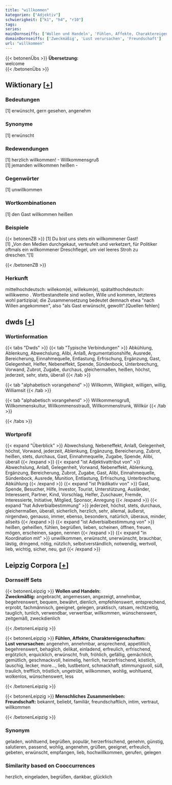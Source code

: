 ```yaml
---
title: "willkommen"
kategorien: ["Adjektiv"]
schwierigkeit: ["k1", "h4", "r10"]
tags:
series:
mainDornseiffs: ['Wollen und Handeln', 'Fühlen, Affekte, Charaktereigenschaften', 'Menschliches Zusammenleben']
domainDornseiffs: ['Zweckmäßig', 'Lust verursachen', 'Freundschaft']
url: "willkommen"
---
```


{{< betonenÜbs >}}
**Übersetzung:**  
welcome  
{{< /betonenÜbs >}}

## Wiktionary [[+](https://de.wiktionary.org/wiki/willkommen)]

### Bedeutungen
[1] erwünscht, gern gesehen, angenehm  

### Synonyme
[1] erwünscht  

### Redewendungen
[1] herzlich willkommen! - Willkommensgruß  
[1] jemanden willkommen heißen -  

### Gegenwörter
[1] unwillkommen  

### Wortkombinationen
[1] den Gast willkommen heißen  

### Beispiele
{{< betonenZB >}}
[1] Du bist uns stets ein willkommener Gast!  
[1] „Von den Medien durchgekaut, verteufelt und verketzert, für Politiker oftmals ein willkommener Dreschflegel, um viel leeres Stroh zu dreschen.“[1]  

{{< /betonenZB >}}
### Herkunft
mittelhochdeutsch: willekom(e), willekum(e), spätalthochdeutsch: willikwemo . Wortbestandteile sind wollen, Wille und kommen, letzteres wohl partizipial; die Zusammensetzung bedeutet demnach etwa "nach Willen angekommen", also "als Gast erwünscht, gewollt".[Quellen fehlen]  



## dwds [[+](https://www.dwds.de/wb/willkommen)]

### Wortinformation
{{< tabs "Dwds" >}}
{{< tab "Typische Verbindungen" >}}
Abkühlung, Ablenkung, Abwechslung, Alibi, Anlaß, Argumentationshilfe, Ausrede, Bereicherung, Einnahmequelle, Entlastung, Erfrischung, Ergänzung, Gast, Gelegenheit, Helfer, Nebeneffekt, Spende, Sündenbock, Unterbrechung, Vorwand, Zubrot, Zugabe, durchaus, gleichermaßen, heißen, höchst, jederzeit, sehr, stets, überall
{{< /tab >}}

{{< tab "alphabetisch vorangehend" >}}
Willkomm, Willigkeit, willigen, willig, Williamsit
{{< /tab >}}

{{< tab "alphabetisch vorangehend" >}}
Willkommensgruß, Willkommenskultur, Willkommensstrauß, Willkommenstrunk, Willkür
{{< /tab >}}

{{< /tabs >}}

### Wortprofil
{{< expand "Überblick" >}} Abwechslung, Nebeneffekt, Anlaß, Gelegenheit, höchst, Vorwand, jederzeit, Ablenkung, Ergänzung, Bereicherung, Zubrot, heißen, stets, durchaus, Gast, Einnahmequelle, Zugabe, Spende, Alibi, überall {{< /expand >}}
{{< expand "ist Adjektivattribut von" >}} Abwechslung, Anlaß, Gelegenheit, Vorwand, Nebeneffekt, Ablenkung, Ergänzung, Bereicherung, Zubrot, Zugabe, Gast, Alibi, Einnahmequelle, Sündenbock, Ausrede, Munition, Entlastung, Erfrischung, Unterbrechung, Abkühlung {{< /expand >}}
{{< expand "ist Prädikativ von" >}} Gast, Spende, Besucher, Hilfe, Investor, Tourist, Unterstützung, Ausländer, Interessent, Partner, Kind, Vorschlag, Helfer, Zuschauer, Fremde, Interessierte, Initiative, Mitglied, Sponsor, Anregung {{< /expand >}}
{{< expand "hat Adverbialbestimmung" >}} jederzeit, höchst, stets, durchaus, gleichermaßen, überall, sicherlich, herzlich, sehr, allemal, äußerst, nirgendwo, genauso, immer, ebenso, besonders, natürlich, überaus, minder, allseits {{< /expand >}}
{{< expand "ist Adverbialbestimmung von" >}} heißen, geheißen, fühlen, begrüßen, lieben, scheinen, öffnen, freuen, mögen, erscheinen, sagen, nennen {{< /expand >}}
{{< expand "in Koordination mit" >}} unwillkommen, erwünscht, unerwünscht, brauchbar, lästig, dringend, nötig, nützlich, selbstverständlich, notwendig, wertvoll, lieb, wichtig, sicher, neu, gut {{< /expand >}}

## Leipzig Corpora [[+](https://corpora.uni-leipzig.de/en/res?word=willkommen&corpusId=deu_newscrawl-public_2018)]

### Dornseiff Sets
{{< betonenLeipzig >}}
**Wollen und Handeln:**  
**Zweckmäßig:** angebracht, angemessen, angezeigt, annehmbar, begehrenswert, bequem, bewährt, dienlich, empfehlenswert, entsprechend, erprobt, fachmännisch, geeignet, gelegen, praktisch, ratsam, rechtzeitig, tauglich, tunlich, verwendbar, verwertbar, willkommen, wünschenswert, zeitgemäß, zweckdienlich  

{{< /betonenLeipzig >}}


{{< betonenLeipzig >}}
**Fühlen, Affekte, Charaktereigenschaften:**  
**Lust verursachen:** angenehm, annehmbar, ansprechend, appetitlich, begehrenswert, behaglich, delikat, einladend, erfreulich, erfrischend, ergötzlich, erquicklich, erwünscht, froh, fröhlich, gefällig, gemächlich, gemütlich, geschmackvoll, heimelig, herrlich, herzerfrischend, köstlich, lauschig, lecker, more..., lieb, lustbetont, schmackhaft, stimmungsvoll, süß, traulich, trefflich, tröstlich, ungetrübt, willkommen, wohlig, wohltuend, wolkenlos, wünschenswert, less  

{{< /betonenLeipzig >}}


{{< betonenLeipzig >}}
**Menschliches Zusammenleben:**  
**Freundschaft:** bekannt, beliebt, familiär, freundschaftlich, intim, vertraut, willkommen  

{{< /betonenLeipzig >}}

### Synonym
geladen, wohltuend, begrüßen, populär, herzerfrischend, genehm, günstig, salutieren, passend, wohlig, angenehm, grüßen, geeignet, erfreulich, gebeten, erwünscht, empfangen, lieb, hochwillkommen, gerufen, gelegen


### Similarity based on Cooccurrences
herzlich, eingeladen, begrüßen, dankbar, glücklich


